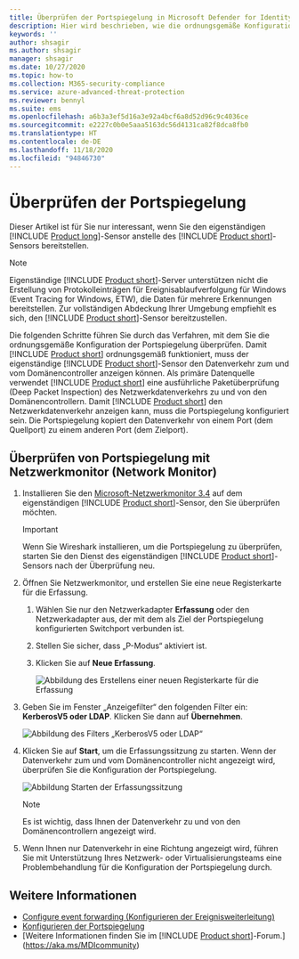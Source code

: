 ```yaml
---
title: Überprüfen der Portspiegelung in Microsoft Defender for Identity
description: Hier wird beschrieben, wie die ordnungsgemäße Konfiguration der Portspiegelung in Microsoft Defender for Identity überprüft wird.
keywords: ''
author: shsagir
ms.author: shsagir
manager: shsagir
ms.date: 10/27/2020
ms.topic: how-to
ms.collection: M365-security-compliance
ms.service: azure-advanced-threat-protection
ms.reviewer: bennyl
ms.suite: ems
ms.openlocfilehash: a6b3a3ef5d16a3e92a4bcf6a8d52d96c9c4036ce
ms.sourcegitcommit: e2227c0b0e5aaa5163dc56d4131ca82f8dca8fb0
ms.translationtype: HT
ms.contentlocale: de-DE
ms.lasthandoff: 11/18/2020
ms.locfileid: "94846730"
---
```

# <a name="validate-port-mirroring"></a>Überprüfen der Portspiegelung

Dieser Artikel ist für Sie nur interessant, wenn Sie den eigenständigen [!INCLUDE [Product long](includes/product-long.md)]-Sensor anstelle des [!INCLUDE [Product short](includes/product-short.md)]-Sensors bereitstellen.

> [!NOTE]
> Eigenständige [!INCLUDE [Product short](includes/product-short.md)]-Server unterstützen nicht die Erstellung von Protokolleinträgen für Ereignisablaufverfolgung für Windows (Event Tracing for Windows, ETW), die Daten für mehrere Erkennungen bereitstellen. Zur vollständigen Abdeckung Ihrer Umgebung empfiehlt es sich, den [!INCLUDE [Product short](includes/product-short.md)]-Sensor bereitzustellen.

Die folgenden Schritte führen Sie durch das Verfahren, mit dem Sie die ordnungsgemäße Konfiguration der Portspiegelung überprüfen. Damit [!INCLUDE [Product short](includes/product-short.md)] ordnungsgemäß funktioniert, muss der eigenständige [!INCLUDE [Product short](includes/product-short.md)]-Sensor den Datenverkehr zum und vom Domänencontroller anzeigen können. Als primäre Datenquelle verwendet [!INCLUDE [Product short](includes/product-short.md)] eine ausführliche Paketüberprüfung (Deep Packet Inspection) des Netzwerkdatenverkehrs zu und von den Domänencontrollern. Damit [!INCLUDE [Product short](includes/product-short.md)] den Netzwerkdatenverkehr anzeigen kann, muss die Portspiegelung konfiguriert sein. Die Portspiegelung kopiert den Datenverkehr von einem Port (dem Quellport) zu einem anderen Port (dem Zielport).

## <a name="validate-port-mirroring-using-net-mon"></a>Überprüfen von Portspiegelung mit Netzwerkmonitor (Network Monitor)

1. Installieren Sie den [Microsoft-Netzwerkmonitor 3.4](https://www.microsoft.com/download/details.aspx?id=4865) auf dem eigenständigen [!INCLUDE [Product short](includes/product-short.md)]-Sensor, den Sie überprüfen möchten.

    > [!IMPORTANT]
    > Wenn Sie Wireshark installieren, um die Portspiegelung zu überprüfen, starten Sie den Dienst des eigenständigen [!INCLUDE [Product short](includes/product-short.md)]-Sensors nach der Überprüfung neu.

1. Öffnen Sie Netzwerkmonitor, und erstellen Sie eine neue Registerkarte für die Erfassung.

    1. Wählen Sie nur den Netzwerkadapter **Erfassung** oder den Netzwerkadapter aus, der mit dem als Ziel der Portspiegelung konfigurierten Switchport verbunden ist.

    1. Stellen Sie sicher, dass „P-Modus“ aktiviert ist.

    1. Klicken Sie auf **Neue Erfassung**.

        ![Abbildung des Erstellens einer neuen Registerkarte für die Erfassung](media/port-mirroring-capture.png)

1. Geben Sie im Fenster „Anzeigefilter“ den folgenden Filter ein: **KerberosV5 oder LDAP**. Klicken Sie dann auf **Übernehmen**.

    ![Abbildung des Filters „KerberosV5 oder LDAP“](media/port-mirroring-filter-settings.png)

1. Klicken Sie auf **Start**, um die Erfassungssitzung zu starten. Wenn der Datenverkehr zum und vom Domänencontroller nicht angezeigt wird, überprüfen Sie die Konfiguration der Portspiegelung.

    ![Abbildung Starten der Erfassungssitzung](media/port-mirroring-capture-traffic.png)

    > [!NOTE]
    > Es ist wichtig, dass Ihnen der Datenverkehr zu und von den Domänencontrollern angezeigt wird.

1. Wenn Ihnen nur Datenverkehr in eine Richtung angezeigt wird, führen Sie mit Unterstützung Ihres Netzwerk- oder Virtualisierungsteams eine Problembehandlung für die Konfiguration der Portspiegelung durch.

## <a name="see-also"></a>Weitere Informationen

- [Configure event forwarding (Konfigurieren der Ereignisweiterleitung)](configure-event-forwarding.md)
- [Konfigurieren der Portspiegelung](configure-port-mirroring.md)
- [Weitere Informationen finden Sie im [!INCLUDE [Product short](includes/product-short.md)]-Forum.](https://aka.ms/MDIcommunity)
